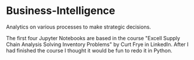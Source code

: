 # Business-Intelligence
Analytics on various processes to make strategic decisions.


The first four Jupyter Notebooks are based in the course "Excell Supply Chain Analysis Solving Inventory Problems" by Curt Frye in LinkedIn. 
After I had finished the course I thought it would be fun to redo it in Python.
